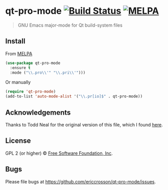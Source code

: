 # qt-pro-mode [![Build Status](https://travis-ci.org/EricCrosson/qt-pro-mode.svg?branch=master)](https://travis-ci.org/EricCrosson/qt-pro-mode) [![MELPA](https://melpa.org/packages/qt-pro-mode-badge.svg)](https://melpa.org/#/qt-pro-mode)

> GNU Emacs major-mode for Qt build-system files

## Install

From [MELPA](https://melpa.org/)

```lisp
(use-package qt-pro-mode
  :ensure t
  :mode ("\\.pro\\'" "\\.pri\\'")))
```

Or manually

```lisp
(require 'qt-pro-mode)
(add-to-list 'auto-mode-alist '("\\.pr[io]$" . qt-pro-mode))
```

## Acknowledgements

Thanks to Todd Neal for the original version of this file, which I
found
[here](https://raw.githubusercontent.com/chriskonstad/emacs/master/elisp/qt-pro.el).

## License

GPL 2 (or higher) © [Free Software Foundation, Inc](http://www.fsf.org/about).

## Bugs

Please file bugs at <https://github.com/ericcrosson/qt-pro-mode/issues>.

